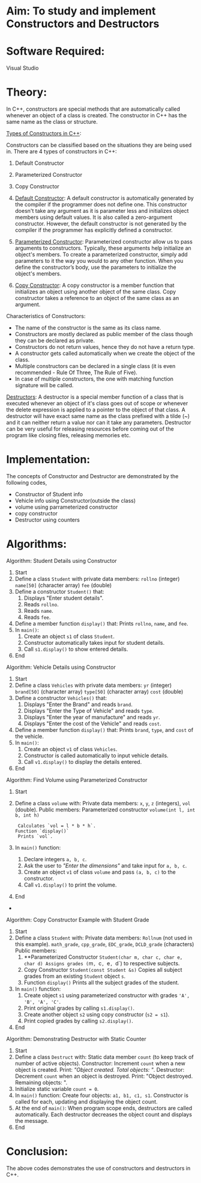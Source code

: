# Aim: To study and implement Constructors and Destructors
# Software Required:
Visual Studio
# Theory:
In C++, constructors are special methods that are automatically called whenever an object of a class is created. The constructor in C++ has the same name as the class or structure.

<ins>Types of Constructors in C++</ins>:

Constructors can be classified based on the situations they are being used in. There are 4 types of constructors in C++:

1. Default Constructor
2. Parameterized Constructor
3. Copy Constructor

1. <ins>Default Constructor</ins>:
A default constructor is automatically generated by the compiler if the programmer does not define one. This constructor doesn't take any argument as it is parameter less and initializes object members using default values. It is also called a zero-argument constructor. However, the default constructor is not generated by the compiler if the programmer has explicitly defined a constructor.

2. <ins> Parameterized Constructor</ins>:
Parameterized constructor allow us to pass arguments to constructors. Typically, these arguments help initialize an object's members. To create a parameterized constructor, simply add parameters to it the way you would to any other function. When you define the constructor’s body, use the parameters to initialize the object's members.

3. <ins> Copy Constructor</ins>:
A copy constructor is a member function that initializes an object using another object of the same class. Copy constructor takes a reference to an object of the same class as an argument.

Characteristics of Constructors:

+ The name of the constructor is the same as its class name.
+ Constructors are mostly declared as public member of the class though they can be declared as private.
+ Constructors do not return values, hence they do not have a return type.
+ A constructor gets called automatically when we create the object of the class.
+ Multiple constructors can be declared in a single class (it is even recommended - Rule Of Three, The Rule of Five).
+ In case of multiple constructors, the one with matching function signature will be called.

<ins>Destructors</ins>:
A destructor is a special member function of a class that is executed whenever an object of it's class goes out of scope or whenever the delete expression is applied to a pointer to the object of that class. A destructor will have exact same name as the class prefixed with a tilde (~) and it can neither return a value nor can it take any parameters. Destructor can be very useful for releasing resources before coming out of the program like closing files, releasing memories etc.

# Implementation:
The concepts of Constructor and Destructor are demonstrated by the following codes,
+ Constructor of Student info
+ Vehicle info using Constructor(outside the class)
+ volume using parrameterized constructor
+ copy constructor
+ Destructor using counters

# Algorithms:

Algorithm: Student Details using Constructor

1. Start
2. Define a class `Student` with private data members:
    `rollno` (integer)
    `name[50]` (character array)
    `fee` (double)
3. Define a constructor `Student()` that:
   1. Displays "Enter student details".
   2. Reads `rollno`.
   3. Reads `name`.
   4. Reads `fee`.
4. Define a member function `display()` that:
    Prints `rollno`, `name`, and `fee`.
5. In `main()`:
   1. Create an object `s1` of class `Student`.
   2. Constructor automatically takes input for student details.
   3. Call `s1.display()` to show entered details.
6. End

Algorithm: Vehicle Details using Constructor

1. Start
2. Define a class `Vehicles` with private data members:
    `yr` (integer)
    `brand[50]` (character array)
     `type[50]` (character array)
    `cost` (double)
3. Define a constructor `Vehicles()` that:
   1. Displays "Enter the Brand" and reads `brand`.
   2. Displays "Enter the Type of Vehicle" and reads `type`.
   3. Displays "Enter the year of manufacture" and reads `yr`.
   4. Displays "Enter the cost of the Vehicle" and reads `cost`.
4. Define a member function `display()` that:
   Prints `brand`, `type`, and `cost` of the vehicle.
5. In `main()`:
   1. Create an object `v1` of class `Vehicles`.
   2. Constructor is called automatically to input vehicle details.
   3. Call `v1.display()` to display the details entered.
6. End

Algorithm: Find Volume using Parameterized Constructor

1. Start
2. Define a class `volume` with:
    Private data members: `x`, `y`, `z` (integers), `vol` (double).
     Public members:
     Parameterized constructor `volume(int l, int b, int h)`

        Calculates `vol = l * b * h`.
       Function `display()`
        Prints `vol`.
3. In `main()` function:
   1. Declare integers `a, b, c`.
   2. Ask the user to *"Enter the dimensions"* and take input for `a, b, c`.
   3. Create an object `v1` of class `volume` and pass `(a, b, c)` to the      constructor.
   4. Call `v1.display()` to print the volume.
4. End

-

Algorithm: Copy Constructor Example with Student Grade

1. Start
2. Define a class `Student` with:
Private data members:
      `Rollnum` (not used in this example).
      `math_grade`, `cpp_grade`, `EDC_grade`, `DCLD_grade` (characters)
     Public members:
     1. **Parameterized Constructor `Student(char m, char c, char e, char d)
         Assigns grades (`m`, `c`, `e`, `d`) to respective subjects.
     3. Copy Constructor `Student(const Student &s)`
         Copies all subject grades from an existing `Student` object `s`.
     4. Function `display()`
         Prints all the subject grades of the student.
3. In `main()` function:
   1. Create object `s1` using parameterized constructor with grades `'A', 'B', 'A', 'C'`.
   2. Print original grades by calling `s1.display()`.
   3. Create another object `s2` using copy constructor (`s2 = s1`).
   4. Print copied grades by calling `s2.display()`.
4. End


Algorithm: Demonstrating Destructor with Static Counter

1. Start
2. Define a class `Destruct` with:
   Static data member `count` (to keep track of number of active objects).
     Constructor:
     Increment `count` when a new object is created.
     Print: *"Object created. Total objects: <count>"*.
    Destructor:
      Decrement `count` when an object is destroyed.
       Print: "Object destroyed. Remaining objects: <count>".
3. Initialize static variable `count = 0`.
4. In `main()` function:
    Create four objects: `a1, b1, c1, s1`.
    Constructor is called for each, updating and displaying the object count.
5. At the end of `main()`:
    When program scope ends, destructors are called automatically.
    Each destructor decreases the object count and displays the message.
6. End

# Conclusion:
The above codes demonstrates the use of constructors and destructors in C++.

